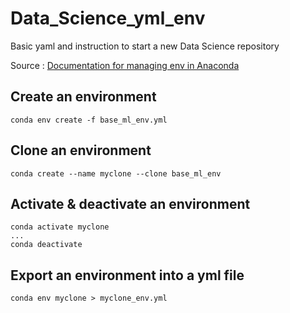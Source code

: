# Data_Science_yml_env
Basic yaml and instruction to start a new Data Science repository

Source : [Documentation for managing env in Anaconda](https://docs.conda.io/projects/conda/en/latest/user-guide/tasks/manage-environments.html#create-env-file-manually)

## Create an environment

    conda env create -f base_ml_env.yml

## Clone an environment

    conda create --name myclone --clone base_ml_env

## Activate & deactivate an environment

    conda activate myclone
    ...
    conda deactivate

## Export an environment into a yml file

    conda env myclone > myclone_env.yml
